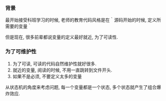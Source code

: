 ### 背景

最开始接受科班学习的时候, 老师的教育代码风格是在｀源码开始的时候, 定义所需要的变量｀

但是现在, 很多前辈都说变量的定义最好就近, 为了可读性.

### 为了可维护性

1. 为了可读, 可读的代码自然维护性就好很多.
2. 就近的变量, 阅读的时候, 不用一直跳转到文件开头.
3. 如果不是必须, 不要定义太多的变量



从状态机的角度来考虑问题, 每一个变量都是一个状态, 多个状态就产生了组合爆炸效应.
